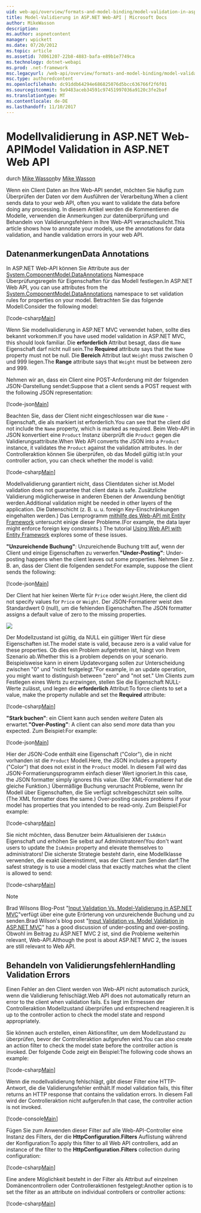 ```yaml
---
uid: web-api/overview/formats-and-model-binding/model-validation-in-aspnet-web-api
title: Model-Validierung in ASP.NET Web-API | Microsoft Docs
author: MikeWasson
description: 
ms.author: aspnetcontent
manager: wpickett
ms.date: 07/20/2012
ms.topic: article
ms.assetid: 7d061207-22b8-4883-bafa-e89b1e7749ca
ms.technology: dotnet-webapi
ms.prod: .net-framework
msc.legacyurl: /web-api/overview/formats-and-model-binding/model-validation-in-aspnet-web-api
msc.type: authoredcontent
ms.openlocfilehash: dc91ddb64294e686825076d5bcc636766f2f6f01
ms.sourcegitcommit: 9a9483aceb34591c97451997036a9120c3fe2baf
ms.translationtype: MT
ms.contentlocale: de-DE
ms.lasthandoff: 11/10/2017
---
```

<a name="model-validation-in-aspnet-web-api"></a><span data-ttu-id="2126a-102">Modellvalidierung in ASP.NET Web-API</span><span class="sxs-lookup"><span data-stu-id="2126a-102">Model Validation in ASP.NET Web API</span></span>
====================
<span data-ttu-id="2126a-103">durch [Mike Wasson](https://github.com/MikeWasson)</span><span class="sxs-lookup"><span data-stu-id="2126a-103">by [Mike Wasson](https://github.com/MikeWasson)</span></span>

<span data-ttu-id="2126a-104">Wenn ein Client Daten an Ihre Web-API sendet, möchten Sie häufig zum Überprüfen der Daten vor dem Ausführen der Verarbeitung.</span><span class="sxs-lookup"><span data-stu-id="2126a-104">When a client sends data to your web API, often you want to validate the data before doing any processing.</span></span> <span data-ttu-id="2126a-105">In diesem Artikel werden die Kommentieren die Modelle, verwenden die Anmerkungen zur datenüberprüfung und Behandeln von Validierungsfehlern in Ihre Web-API veranschaulicht.</span><span class="sxs-lookup"><span data-stu-id="2126a-105">This article shows how to annotate your models, use the annotations for data validation, and handle validation errors in your web API.</span></span>

## <a name="data-annotations"></a><span data-ttu-id="2126a-106">Datenanmerkungen</span><span class="sxs-lookup"><span data-stu-id="2126a-106">Data Annotations</span></span>

<span data-ttu-id="2126a-107">In ASP.NET Web-API können Sie Attribute aus der [System.ComponentModel.DataAnnotations](https://msdn.microsoft.com/en-us/library/system.componentmodel.dataannotations.aspx) Namespace Überprüfungsregeln für Eigenschaften für das Modell festlegen.</span><span class="sxs-lookup"><span data-stu-id="2126a-107">In ASP.NET Web API, you can use attributes from the [System.ComponentModel.DataAnnotations](https://msdn.microsoft.com/en-us/library/system.componentmodel.dataannotations.aspx) namespace to set validation rules for properties on your model.</span></span> <span data-ttu-id="2126a-108">Betrachten Sie das folgende Modell:</span><span class="sxs-lookup"><span data-stu-id="2126a-108">Consider the following model:</span></span>

[!code-csharp[Main](model-validation-in-aspnet-web-api/samples/sample1.cs)]

<span data-ttu-id="2126a-109">Wenn Sie modellvalidierung in ASP.NET MVC verwendet haben, sollte dies bekannt vorkommen.</span><span class="sxs-lookup"><span data-stu-id="2126a-109">If you have used model validation in ASP.NET MVC, this should look familiar.</span></span> <span data-ttu-id="2126a-110">Die **erforderlich** Attribut besagt, dass die `Name` Eigenschaft darf nicht null sein.</span><span class="sxs-lookup"><span data-stu-id="2126a-110">The **Required** attribute says that the `Name` property must not be null.</span></span> <span data-ttu-id="2126a-111">Die **Bereich** Attribut laut `Weight` muss zwischen 0 und 999 liegen.</span><span class="sxs-lookup"><span data-stu-id="2126a-111">The **Range** attribute says that `Weight` must be between zero and 999.</span></span>

<span data-ttu-id="2126a-112">Nehmen wir an, dass ein Client eine POST-Anforderung mit der folgenden JSON-Darstellung sendet:</span><span class="sxs-lookup"><span data-stu-id="2126a-112">Suppose that a client sends a POST request with the following JSON representation:</span></span>

[!code-json[Main](model-validation-in-aspnet-web-api/samples/sample2.json)]

<span data-ttu-id="2126a-113">Beachten Sie, dass der Client nicht eingeschlossen war die `Name` -Eigenschaft, die als markiert ist erforderlich.</span><span class="sxs-lookup"><span data-stu-id="2126a-113">You can see that the client did not include the `Name` property, which is marked as required.</span></span> <span data-ttu-id="2126a-114">Beim Web-API in JSON konvertiert eine `Product` Instanz überprüft die `Product` gegen die Validierungsattribute.</span><span class="sxs-lookup"><span data-stu-id="2126a-114">When Web API converts the JSON into a `Product` instance, it validates the `Product` against the validation attributes.</span></span> <span data-ttu-id="2126a-115">In der Controlleraktion können Sie überprüfen, ob das Modell gültig ist:</span><span class="sxs-lookup"><span data-stu-id="2126a-115">In your controller action, you can check whether the model is valid:</span></span>

[!code-csharp[Main](model-validation-in-aspnet-web-api/samples/sample3.cs)]

<span data-ttu-id="2126a-116">Modellvalidierung garantiert nicht, dass Clientdaten sicher ist.</span><span class="sxs-lookup"><span data-stu-id="2126a-116">Model validation does not guarantee that client data is safe.</span></span> <span data-ttu-id="2126a-117">Zusätzliche Validierung möglicherweise in anderen Ebenen der Anwendung benötigt werden.</span><span class="sxs-lookup"><span data-stu-id="2126a-117">Additional validation might be needed in other layers of the application.</span></span> <span data-ttu-id="2126a-118">Die Datenschicht (z. B. u. u. foreign Key-Einschränkungen eingehalten werden.) Das Lernprogramm [mithilfe des Web-API mit Entity Framework](../data/using-web-api-with-entity-framework/part-1.md) untersucht einige dieser Probleme.</span><span class="sxs-lookup"><span data-stu-id="2126a-118">(For example, the data layer might enforce foreign key constraints.) The tutorial [Using Web API with Entity Framework](../data/using-web-api-with-entity-framework/part-1.md) explores some of these issues.</span></span>

<span data-ttu-id="2126a-119">**"Unzureichende Buchung"**: Unzureichende Buchung tritt auf, wenn der Client und einige Eigenschaften zu verwerfen.</span><span class="sxs-lookup"><span data-stu-id="2126a-119">**"Under-Posting"**: Under-posting happens when the client leaves out some properties.</span></span> <span data-ttu-id="2126a-120">Nehmen Sie z. B. an, dass der Client die folgenden sendet:</span><span class="sxs-lookup"><span data-stu-id="2126a-120">For example, suppose the client sends the following:</span></span>

[!code-json[Main](model-validation-in-aspnet-web-api/samples/sample4.json)]

<span data-ttu-id="2126a-121">Der Client hat hier keinen Werte für `Price` oder `Weight`.</span><span class="sxs-lookup"><span data-stu-id="2126a-121">Here, the client did not specify values for `Price` or `Weight`.</span></span> <span data-ttu-id="2126a-122">Der JSON-Formatierer weist den Standardwert 0 (null), um die fehlenden Eigenschaften.</span><span class="sxs-lookup"><span data-stu-id="2126a-122">The JSON formatter assigns a default value of zero to the missing properties.</span></span>

![](model-validation-in-aspnet-web-api/_static/image1.png)

<span data-ttu-id="2126a-123">Der Modellzustand ist gültig, da NULL ein gültiger Wert für diese Eigenschaften ist.</span><span class="sxs-lookup"><span data-stu-id="2126a-123">The model state is valid, because zero is a valid value for these properties.</span></span> <span data-ttu-id="2126a-124">Ob dies ein Problem aufgetreten ist, hängt von Ihrem Szenario ab.</span><span class="sxs-lookup"><span data-stu-id="2126a-124">Whether this is a problem depends on your scenario.</span></span> <span data-ttu-id="2126a-125">Beispielsweise kann in einem Updatevorgang sollen zur Unterscheidung zwischen "0" und "nicht festgelegt."</span><span class="sxs-lookup"><span data-stu-id="2126a-125">For example, in an update operation, you might want to distinguish between "zero" and "not set."</span></span> <span data-ttu-id="2126a-126">Um Clients zum Festlegen eines Werts zu erzwingen, stellen Sie die Eigenschaft NULL-Werte zulässt, und legen die **erforderlich** Attribut:</span><span class="sxs-lookup"><span data-stu-id="2126a-126">To force clients to set a value, make the property nullable and set the **Required** attribute:</span></span>

[!code-csharp[Main](model-validation-in-aspnet-web-api/samples/sample5.cs?highlight=1-2)]

<span data-ttu-id="2126a-127">**"Stark buchen"**: ein Client kann auch senden *weitere* Daten als erwartet.</span><span class="sxs-lookup"><span data-stu-id="2126a-127">**"Over-Posting"**: A client can also send *more* data than you expected.</span></span> <span data-ttu-id="2126a-128">Zum Beispiel:</span><span class="sxs-lookup"><span data-stu-id="2126a-128">For example:</span></span>

[!code-json[Main](model-validation-in-aspnet-web-api/samples/sample6.json)]

<span data-ttu-id="2126a-129">Hier der JSON-Code enthält eine Eigenschaft ("Color"), die in nicht vorhanden ist die `Product` Modell.</span><span class="sxs-lookup"><span data-stu-id="2126a-129">Here, the JSON includes a property ("Color") that does not exist in the `Product` model.</span></span> <span data-ttu-id="2126a-130">In diesem Fall wird das JSON-Formatierungsprogramm einfach dieser Wert ignoriert.</span><span class="sxs-lookup"><span data-stu-id="2126a-130">In this case, the JSON formatter simply ignores this value.</span></span> <span data-ttu-id="2126a-131">(Der XML-Formatierer hat die gleiche Funktion.) Übermäßige Buchung verursacht Probleme, wenn Ihr Modell über Eigenschaften, die Sie verfügt schreibgeschützt sein sollte.</span><span class="sxs-lookup"><span data-stu-id="2126a-131">(The XML formatter does the same.) Over-posting causes problems if your model has properties that you intended to be read-only.</span></span> <span data-ttu-id="2126a-132">Zum Beispiel:</span><span class="sxs-lookup"><span data-stu-id="2126a-132">For example:</span></span>

[!code-csharp[Main](model-validation-in-aspnet-web-api/samples/sample7.cs)]

<span data-ttu-id="2126a-133">Sie nicht möchten, dass Benutzer beim Aktualisieren der `IsAdmin` Eigenschaft und erhöhen Sie selbst auf Administratoren!</span><span class="sxs-lookup"><span data-stu-id="2126a-133">You don't want users to update the `IsAdmin` property and elevate themselves to administrators!</span></span> <span data-ttu-id="2126a-134">Die sicherste Strategie besteht darin, eine Modellklasse verwenden, die exakt übereinstimmt, was der Client zum Senden darf:</span><span class="sxs-lookup"><span data-stu-id="2126a-134">The safest strategy is to use a model class that exactly matches what the client is allowed to send:</span></span>

[!code-csharp[Main](model-validation-in-aspnet-web-api/samples/sample8.cs)]

> [!NOTE]
> <span data-ttu-id="2126a-135">Brad Wilsons Blog-Post "[Input Validation Vs. Model-Validierung in ASP.NET MVC](http://bradwilson.typepad.com/blog/2010/01/input-validation-vs-model-validation-in-aspnet-mvc.html)"verfügt über eine gute Erörterung von unzureichende Buchung und zu senden.</span><span class="sxs-lookup"><span data-stu-id="2126a-135">Brad Wilson's blog post "[Input Validation vs. Model Validation in ASP.NET MVC](http://bradwilson.typepad.com/blog/2010/01/input-validation-vs-model-validation-in-aspnet-mvc.html)" has a good discussion of under-posting and over-posting.</span></span> <span data-ttu-id="2126a-136">Obwohl im Beitrag zu ASP.NET MVC 2 ist, sind die Probleme weiterhin relevant, Web-API.</span><span class="sxs-lookup"><span data-stu-id="2126a-136">Although the post is about ASP.NET MVC 2, the issues are still relevant to Web API.</span></span>


## <a name="handling-validation-errors"></a><span data-ttu-id="2126a-137">Behandeln von Validierungsfehlern</span><span class="sxs-lookup"><span data-stu-id="2126a-137">Handling Validation Errors</span></span>

<span data-ttu-id="2126a-138">Einen Fehler an den Client werden von Web-API nicht automatisch zurück, wenn die Validierung fehlschlägt.</span><span class="sxs-lookup"><span data-stu-id="2126a-138">Web API does not automatically return an error to the client when validation fails.</span></span> <span data-ttu-id="2126a-139">Es liegt im Ermessen der Controlleraktion Modellzustand überprüfen und entsprechend reagieren.</span><span class="sxs-lookup"><span data-stu-id="2126a-139">It is up to the controller action to check the model state and respond appropriately.</span></span>

<span data-ttu-id="2126a-140">Sie können auch erstellen, einen Aktionsfilter, um dem Modellzustand zu überprüfen, bevor der Controlleraktion aufgerufen wird.</span><span class="sxs-lookup"><span data-stu-id="2126a-140">You can also create an action filter to check the model state before the controller action is invoked.</span></span> <span data-ttu-id="2126a-141">Der folgende Code zeigt ein Beispiel:</span><span class="sxs-lookup"><span data-stu-id="2126a-141">The following code shows an example:</span></span>

[!code-csharp[Main](model-validation-in-aspnet-web-api/samples/sample9.cs)]

<span data-ttu-id="2126a-142">Wenn die modellvalidierung fehlschlägt, gibt dieser Filter eine HTTP-Antwort, die die Validierungsfehler enthält.</span><span class="sxs-lookup"><span data-stu-id="2126a-142">If model validation fails, this filter returns an HTTP response that contains the validation errors.</span></span> <span data-ttu-id="2126a-143">In diesem Fall wird der Controlleraktion nicht aufgerufen.</span><span class="sxs-lookup"><span data-stu-id="2126a-143">In that case, the controller action is not invoked.</span></span>

[!code-console[Main](model-validation-in-aspnet-web-api/samples/sample10.cmd)]

<span data-ttu-id="2126a-144">Fügen Sie zum Anwenden dieser Filter auf alle Web-API-Controller eine Instanz des Filters, der die **HttpConfiguration.Filters** Auflistung während der Konfiguration:</span><span class="sxs-lookup"><span data-stu-id="2126a-144">To apply this filter to all Web API controllers, add an instance of the filter to the **HttpConfiguration.Filters** collection during configuration:</span></span>

[!code-csharp[Main](model-validation-in-aspnet-web-api/samples/sample11.cs)]

<span data-ttu-id="2126a-145">Eine andere Möglichkeit besteht in der Filter als Attribut auf einzelnen Domänencontrollern oder Controlleraktionen festgelegt:</span><span class="sxs-lookup"><span data-stu-id="2126a-145">Another option is to set the filter as an attribute on individual controllers or controller actions:</span></span>

[!code-csharp[Main](model-validation-in-aspnet-web-api/samples/sample12.cs)]
